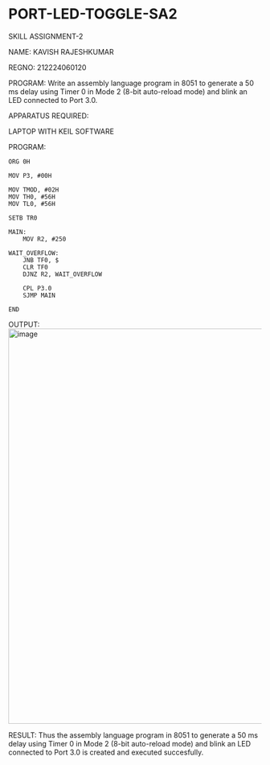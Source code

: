# PORT-LED-TOGGLE-SA2
SKILL ASSIGNMENT-2

NAME: KAVISH RAJESHKUMAR

REGNO: 212224060120

PROGRAM: Write an assembly language program in 8051 to generate a 50 ms delay using Timer 0 in Mode 2 (8-bit auto-reload mode) and blink an LED connected to Port 3.0.

APPARATUS REQUIRED:

LAPTOP WITH KEIL SOFTWARE

PROGRAM:
```
ORG 0H         

MOV P3, #00H    

MOV TMOD, #02H  
MOV TH0, #56H
MOV TL0, #56H   

SETB TR0        

MAIN:
    MOV R2, #250   

WAIT_OVERFLOW:
    JNB TF0, $     
    CLR TF0        
    DJNZ R2, WAIT_OVERFLOW 

    CPL P3.0       
    SJMP MAIN      

END
```
OUTPUT:
<img width="962" height="786" alt="image" src="https://github.com/user-attachments/assets/6f58bf42-6ab0-4f75-b09b-111db8ee23ce" />

RESULT:
Thus the assembly language program in 8051 to generate a 50 ms delay using Timer 0 in Mode 2 (8-bit auto-reload mode) and blink an LED connected to Port 3.0 is created and executed succesfully.
